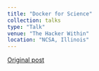 ```yaml
---
title: "Docker for Science"
collection: talks
type: "Talk"
venue: "The Hacker Within"
location: "NCSA, Illinois"
---
```


[Original post][1]

[1]: http://www.thehackerwithin.org/illinois/posts/docker
